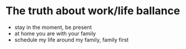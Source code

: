 # The truth about work/life ballance
* stay in the moment, be present
* at home you are with your family
* schedule my life around my family, family first
